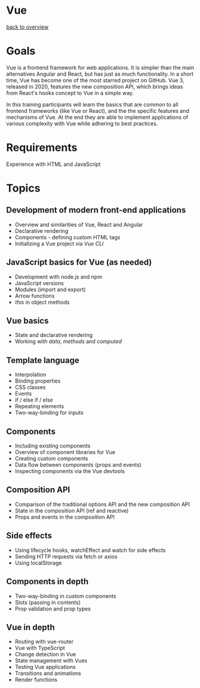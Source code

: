 # Vue

[back to overview](index.html)

# Goals

Vue is a frontend framework for web applications. It is simpler than the main alternatives Angular and React, but has just as much functionality. In a short time, Vue has become one of the most starred project on GitHub. Vue 3, released in 2020, features the new composition API, which brings ideas from React's hooks concept to Vue in a simple way.

In this training participants will learn the basics that are common to all frontend frameworks (like Vue or React), and the the specific features and mechanisms of Vue. At the end they are able to implement applications of various complexity with Vue while adhering to best practices.

# Requirements

Experience with HTML and JavaScript

# Topics

## Development of modern front-end applications

- Overview and similarities of Vue, React and Angular
- Declarative rendering
- Components - defining custom HTML tags
- Initializing a Vue project via _Vue CLI_

## JavaScript basics for Vue (as needed)

- Development with node.js and npm
- JavaScript versions
- Modules (import and export)
- Arrow functions
- _this_ in object methods

## Vue basics

- State and declarative rendering
- Working with _data_, _methods_ and _computed_

## Template language

- Interpolation
- Binding properties
- CSS classes
- Events
- if / else if / else
- Repeating elements
- Two-way-binding for inputs

## Components

- Including existing components
- Overview of component libraries for Vue
- Creating custom components
- Data flow between components (props and events)
- Inspecting components via the Vue devtools

## Composition API

- Comparison of the traditional options API and the new composition API
- State in the composition API (ref and reactive)
- Props and events in the composition API

## Side effects

- Using lifecycle hooks, watchEffect and watch for side effects
- Sending HTTP requests via fetch or axios
- Using localStorage

## Components in depth

- Two-way-binding in custom components
- Slots (passing in contents)
- Prop validation and prop types

## Vue in depth

- Routing with vue-router
- Vue with TypeScript
- Change detection in Vue
- State management with Vuex
- Testing Vue applications
- Transitions and animations
- Render functions
